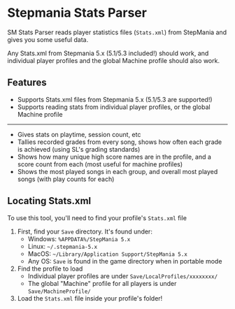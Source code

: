 # Stepmania Stats Parser

SM Stats Parser reads player statistics files (`Stats.xml`) from StepMania and gives you some useful data.

Any Stats.xml from Stepmania 5.x (5.1/5.3 included!) should work, and individual player profiles and the global Machine profile should also work.

## Features

 * Supports Stats.xml files from Stepmania 5.x (5.1/5.3 are supported!)
 * Supports reading stats from individual player profiles, or the global Machine profile
---
 * Gives stats on playtime, session count, etc
 * Tallies recorded grades from every song, shows how often each grade is achieved (using SL's grading standards)
 * Shows how many unique high score names are in the profile, and a score count from each (most useful for machine profiles)
 * Shows the most played songs in each group, and overall most played songs (with play counts for each)


## Locating Stats.xml

To use this tool, you'll need to find your profile's `Stats.xml` file

1. First, find your `Save` directory. It's found under:
    * Windows: `%APPDATA%/StepMania 5.x`
    * Linux: `~/.stepmania-5.x`
    * MacOS: `~/Library/Application Support/StepMania 5.x`
    * Any OS: `Save` is found in the game directory when in portable mode
3. Find the profile to load
    * Individual player profiles are under `Save/LocalProfiles/xxxxxxxx/`
    * The global "Machine" profile for all players is under `Save/MachineProfile/`
4. Load the `Stats.xml` file inside your profile's folder!
